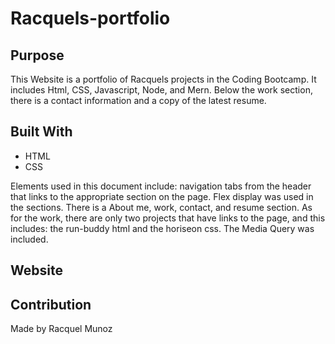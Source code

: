 # Racquels-portfolio

## Purpose
This Website is a portfolio of Racquels projects in the Coding Bootcamp. It includes Html, CSS, Javascript, Node, and Mern. 
Below the work section, there is a contact information and a copy of the latest resume. 

## Built With
* HTML
* CSS

Elements used in this document include: navigation tabs from the header that links to the appropriate section on the page. Flex display was used in the sections. There is a About me, work, contact, and resume section. As for the work, there are only two projects that have links to the page, and this includes: the run-buddy html and the horiseon css.  The Media Query was included. 

## Website


## Contribution
Made by Racquel Munoz

